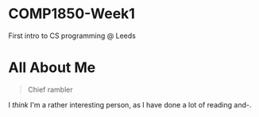# COMP1850-Week1
First intro to CS programming @ Leeds

# All About Me

> Chief rambler

I _think_ I'm a rather interesting person, as I have done a lot of reading and-.
